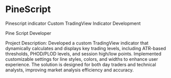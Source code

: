 # PineScript
Pinescript indicator
Custom TradingView Indicator Development

Pine Script Developer

Project Description:
Developed a custom TradingView indicator that dynamically calculates and displays key trading levels, including ATR-based thresholds, PHOD/PLOD levels, and session high/low points. Implemented customizable settings for line styles, colors, and widths to enhance user experience. The solution is designed for both day traders and technical analysts, improving market analysis efficiency and accuracy.
